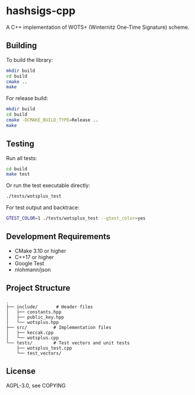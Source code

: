 # hashsigs-cpp

A C++ implementation of WOTS+ (Winternitz One-Time Signature) scheme.

## Building

To build the library:

```bash
mkdir build
cd build
cmake ..
make
```

For release build:

```bash
mkdir build
cd build
cmake -DCMAKE_BUILD_TYPE=Release ..
make
```

## Testing

Run all tests:

```bash
cd build
make test
```

Or run the test executable directly:

```bash
./tests/wotsplus_test
```

For test output and backtrace:

```bash
GTEST_COLOR=1 ./tests/wotsplus_test --gtest_color=yes
```

## Development Requirements

- CMake 3.10 or higher
- C++17 or higher
- Google Test
- nlohmann/json

## Project Structure

```
.
├── include/       # Header files
│   ├── constants.hpp
│   ├── public_key.hpp
│   └── wotsplus.hpp
├── src/          # Implementation files
│   ├── keccak.cpp
│   └── wotsplus.cpp
└── tests/        # Test vectors and unit tests
    ├── wotsplus_test.cpp
    └── test_vectors/
```

## License

AGPL-3.0, see COPYING
